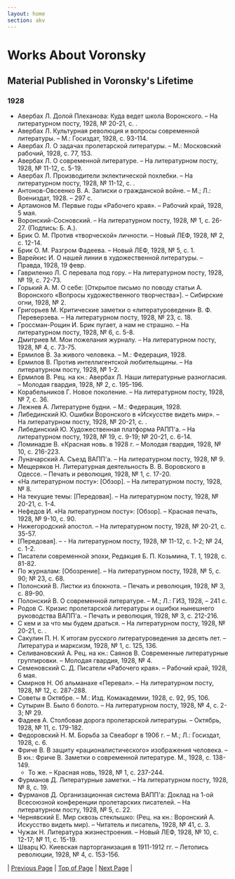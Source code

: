 ```yaml
---
layout: home
section: akv
---
```

# Works About Voronsky
## Material Published in Voronsky's Lifetime

### 1928
- Авербах Л. Долой Плеханова: Куда ведет школа Воронского. – На литературном посту, 1928, № 20-21, с. .
- Авербах Л. Культурная революция и вопросы современной литературы. – М.: Госиздат, 1928, с. 93-114.
- Авербах Л. О задачах пролетарской литературы. – М.: Московский рабочий, 1928, с. 77, 153.
- Авербах Л. О современной литературе. – На литературном посту, 1928, № 11-12, с. 5-19.
- Авербах Л. Производители эклектической похлебки. – На литературном посту, 1928, № 11-12, с. .
- Антонов-Овсеенко В. А. Записки о гражданской войне. – М.; Л.: Воениздат, 1928. – 297 с.
- Артамонов М. Первые годы «Рабочего края». – Рабочий край, 1928, 5 мая.
- Воронский-Сосновский. – На литературном посту, 1928, № 1, с. 26-27. (Подпись: Б. А.).
- Брик О. М. Против «творческой» личности. – Новый ЛЕФ, 1928, № 2, с. 12-14.
- Брик О. М. Разгром Фадеева. – Новый ЛЕФ, 1928, № 5, с. 1.
- Варейкис И. О нашей линии в художественной литературы. – Правда, 1928, 19 февр.
- Гавриленко Л. С перевала под гору. – На литературном посту, 1928, № 19, с. 72-73.
- Горький А. М. О себе: [Открытое письмо по поводу статьи А. Воронского «Вопросы художественного творчества»]. – Сибирские огни, 1928, № 2.
- Григорьев М. Критические заметки о «литературоведени» В. Ф. Переверзева. – На литературном посту, 1928, № 23, с. 18.
- Гроссман-Рощин И. Брик пугает, а нам не страшно. – На литературном посту, 1928, № 6, с. 5-8.
- Дмитриев М. Мои пожелания журналу. – На литературном посту, 1928, № 4, с. 73-75.
- Ермилов В. За живого человека. – М.: Федерация, 1928.
- Ермилов В. Против интеллигентской любительщины. – На литературном посту, 1928, № 1-2.
- Ермилов В. Рец. на кн.: Авербах Л. Наши литературные разногласия. – Молодая гвардия, 1928, № 2, с. 195-196.
- Корабельников Г. Новое поколение. – На литературном посту, 1928, № 7, с. 36.
- Лежнев А. Литературне будни. – М.: Федерация, 1928.
- Либединский Ю. Ошибки Воронского в «Искусстве видеть мир». – На литературном посту, 1928, № 20-21, с. .
- Либединский Ю. Художественная платформа РАПП'а. – На литературном посту, 1928, № 19, с. 9-19; № 20-21, с. 6-14.
- Ломинадзе В. «Красная новь. в 1928 г. – Молодая гвардия, 1928, № 10, с. 216-223.
- Луначарский А. Съезд ВАПП'а. – На литературном посту, 1928, № 9.
- Мещеряков Н. Литературная деятельность В. В. Воровского в Одессе. – Печать и революция, 1928, № 1, с. 17-20.
- «На литературном посту»: [Обзор]. – На литературном посту, 1928, № 8.
- На текущие темы: [Передовая]. – На литературном посту, 1928, № 20-21, с. 1-4.
- Нефедов И. «На литературном посту»: [Обзор]. – Красная печать, 1928, № 9-10, с. 90.
- Нижегородский апостол. – На литературном посту, 1928, № 20-21, с. 35-57.
- [Передовая]. – - На литературном посту, 1928, № 11-12, с. 1-2; № 24, с. 1-2.
- Писатели современной эпохи, Редакция Б. П. Козьмина, Т. 1, 1928, с. 81-82.
- По журналам: [Обозрение]. – На литературном посту, 1928, № 5, с. 90; № 23, с. 68.
- Полонский В. Листки из блокнота. – Печать и революция, 1928, № 3, с. 89-90.
- Полонский В. О современной литературе. – М.; Л.: ГИЗ, 1928, – 241 с.
- Родов С. Кризис пролетарской литературы и ошибки нынешнего руководства ВАПП'а. – Печать и революция, 1928, № 3, с. 212-216.
- С кем и за что мы будем драться. – На литературном посту, 1928, № 20-21, с. .
- Сакулин П. Н. К итогам русского литературоведения за десять лет. – Литература и марксизм, 1928, № 1, с. 125, 136.
- Селивановский А. Рец. на кн.: Саянов В. Современные литературные группировки. – Молодая гвардия, 1928, № 4.
- Семеновский С. Д. Писатели «Рабочего края». – Рабочий край, 1928, 6 мая.
- Смирнов Н. Об альманахе «Перевал». – На литературном посту, 1928, № 12, с. 287-288.
- Советы в Октябре. – М.: Изд. Комакадемии, 1928, с. 92, 95, 106.
- Сутырин В. Было б болото. – На литературном посту, 1928, № 4, с. 2-3; № 29.
- Фадеев А. Столбовая дорога пролетарской литературы. – Октябрь, 1928, № 11, с. 179-182.
- Федоровский Н. М. Борьба за Свеаборг в 1906 г. – М.; Л.: Госиздат, 1928, с. 6.
- Фриче В. В защиту «рационалистического» изображения человека. – В кн.: Фриче В. Заметки о современной литературе. М., 1928, с. 138-149.
  - То же. – Красная новь, 1928, № 1, с. 237-244.
- Фурманов Д. Литературные заметки. – На литературном посту, 1928, № 8, с. 19.
- Фурманов Д. Организационная система ВАПП'а: Доклад на 1-ой Всесоюзной конференции пролетарских писателей. – На литературном посту, 1928, № 5, с. 22.
- Чернявский Е. Мир сквозь стеклышко: (Рец. на кн.: Воронский А. Искусство видеть мир). – Читатель и писатель, 1928, № 41, с. 3.
- Чужак Н. Литература жизнестроения. – Новый ЛЕФ, 1928, № 10, с. 12-17; № 11, с. 15-19.
- Шварц Ю. Киевская парторганизация в 1911-1912 гг. – Летопись революции, 1928, № 4, с. 153-156.

| [Previous Page](BiblioAbout1927.html) | [Top of Page](#) | [Next Page](BiblioAbout1929.html) |
